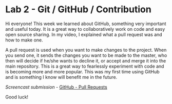 # Lab 2 - Git / GitHub / Contribution

Hi everyone! This week we  learned about GitHub, something very important and useful today. It is a great way to collaboratively work on code and easy open source sharing. In my video, I explained what a pull request was and how to make one. 

A pull request is used when you want to make changes to the project. When you send one, it sends the changes you want to be made to the master, who then will decide if he/she wants to decline it, or accept and merge it into the main repository. This is a great way to fearlessly experiment with code and is becoming more and more popular. This was my first time using GitHub and is something I know will benefit me in the future. 


*Screencast submission* - [GitHub - Pull Requests](https://www.youtube.com/watch?v=K6rwdzX6Tgk)

Good luck!
